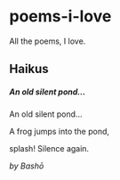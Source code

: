 # poems-i-love
All the poems, I love.

## Haikus

##### An old silent pond...

An old silent pond...

A frog jumps into the pond,

splash! Silence again.

*by Bashō*

